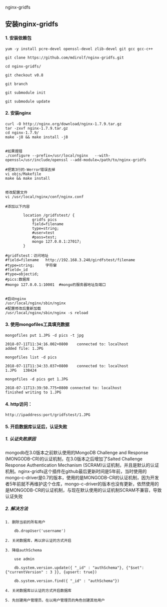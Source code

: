 nginx-gridfs

## 安装nginx-gridfs

#### 1. 安装依赖包

```
yum -y install pcre-devel openssl-devel zlib-devel git gcc gcc-c++

git clone https://github.com/mdirolf/nginx-gridfs.git

cd nginx-gridfs/

git checkout v0.8

git branch

git submodule init

git submodule update
```

#### 2. 安装nginx

```
curl -O http://nginx.org/download/nginx-1.7.9.tar.gz
tar -zxvf nginx-1.7.9.tar.gz
cd nginx-1.7.9/
make -j8 && make install -j8


#如果报错
./configure --prefix=/usr/local/nginx   --with-openssl=/usr/include/openssl --add-module=/path/to/nginx-gridfs

#把第3行的-Werror错误去掉
vi objs/Makefile
make && make install


修改配置文件
vi /usr/local/nginx/conf/nginx.conf

#添加以下内容
 
        location /gridfstest/ {
            gridfs pics
            field=filename
            type=string;
            #user=test
            #pass=test;
            mongo 127.0.0.1:27017;
        }

#gridfstest：访问地址
#field=filename   http://192.168.3.240/girdfstest/filename
#type=string;     字符窜
#field=_id
#type=objectid;
#pics:数据库
#mongo 127.0.0.1:10001  #mongo的服务器地址及端口


#启动nginx
/usr/local/nginx/sbin/nginx
#配置修改后重新加载
/usr/local/nginx/sbin/nginx -s reload
```

#### 3. 使用mongofiles工具填充数据
```
mongofiles put 1.JPG -d pics -t jpg

2018-07-11T11:34:16.002+0800    connected to: localhost
added file: 1.JPG

mongofiles list -d pics

2018-07-11T11:34:33.037+0800    connected to: localhost
1.JPG   138424

mongofiles -d pics get 1.JPG

2018-07-11T13:39:50.775+0800 connected to: localhost
finished writing to 1.JPG
```

#### 4. http访问：
```
http://ipaddress:port/gridfstest/1.JPG
```

#### 5. 开启数据库认证后，认证失败

##### 1. 认证失败原因

mongodb在3.0版本之前默认使用的MongoDB Challenge and Response (MONGODB-CR)的认证机制，在3.0版本之后增加了Salted Challenge Response Authentication Mechanism (SCRAM)认证机制，并且是默认的认证机制。nginx-gridfs这个插件在github最后更新时间是5年前，当时使用的mongo-c-driver是0.7的版本，使用的是MONGODB-CR的认证机制，因为开发者5年前就不再维护这个仓库，mongo-c-driver的版本也没有更新，依然使用的是MONGODB-CR的认证机制，与现在默认使用的认证机制SCRAM不兼容，导致认证失败


##### 2. 解决方法

```
1. 删除当前的所有用户

	db.dropUser('username')

2. 关闭数据库，再以非认证的方式开启

3. 降级authSchema

	use admin

	db.system.version.update({ "_id" : "authSchema"}, {"$set": {"currentVersion" : 3 }}, {upsert: true})

	db.system.version.find({ "_id" : "authSchema"})

4. 关闭数据库以认证的方式开启数据库

5. 先创建用户管理员，在以用户管理员的角色创建其他用户






